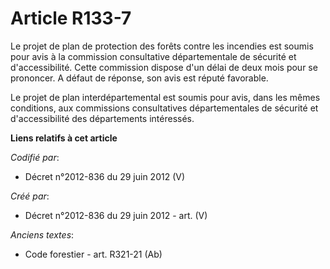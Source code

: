# Article R133-7

Le projet de plan de protection des forêts contre les incendies est soumis pour avis à la commission consultative
départementale de sécurité et d'accessibilité. Cette commission dispose d'un délai de deux mois pour se prononcer. A défaut
de réponse, son avis est réputé favorable.

Le projet de plan interdépartemental est soumis pour avis, dans les mêmes conditions, aux commissions consultatives
départementales de sécurité et d'accessibilité des départements intéressés.

**Liens relatifs à cet article**

_Codifié par_:

  - Décret n°2012-836 du 29 juin 2012 (V)

_Créé par_:

  - Décret n°2012-836 du 29 juin 2012 - art. (V)

_Anciens textes_:

  - Code forestier - art. R321-21 (Ab)
